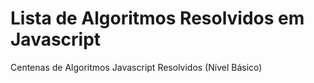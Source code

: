 # Lista de Algoritmos Resolvidos em Javascript
 Centenas de Algoritmos Javascript Resolvidos (Nível Básico)
 
 
